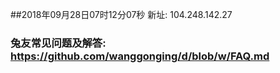 ##2018年09月28日07时12分07秒 新址: 104.248.142.27
### 兔友常见问题及解答: https://github.com/wanggonging/d/blob/w/FAQ.md
